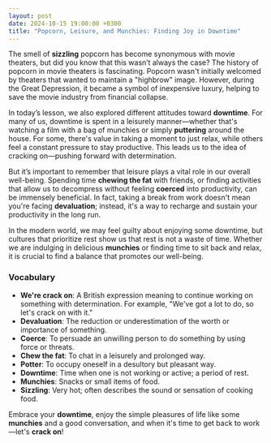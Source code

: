 ```yaml
---
layout: post
date: 2024-10-15 19:00:00 +0300
title: "Popcorn, Leisure, and Munchies: Finding Joy in Downtime"
---
```

The smell of **sizzling** popcorn has become synonymous with movie theaters, but did you know that this wasn’t always the case? The history of popcorn in movie theaters is fascinating. Popcorn wasn't initially welcomed by theaters that wanted to maintain a "highbrow" image. However, during the Great Depression, it became a symbol of inexpensive luxury, helping to save the movie industry from financial collapse.

In today’s lesson, we also explored different attitudes toward **downtime**. For many of us, downtime is spent in a leisurely manner—whether that's watching a film with a bag of munchies or simply **puttering** around the house. For some, there's value in taking a moment to just relax, while others feel a constant pressure to stay productive. This leads us to the idea of cracking on—pushing forward with determination.

But it’s important to remember that leisure plays a vital role in our overall well-being. Spending time **chewing the fat** with friends, or finding activities that allow us to decompress without feeling **coerced** into productivity, can be immensely beneficial. In fact, taking a break from work doesn't mean you're facing **devaluation**; instead, it's a way to recharge and sustain your productivity in the long run.

In the modern world, we may feel guilty about enjoying some downtime, but cultures that prioritize rest show us that rest is not a waste of time. Whether we are indulging in delicious **munchies** or finding time to sit back and relax, it is crucial to find a balance that promotes our well-being.

### Vocabulary

- **We're crack on**: A British expression meaning to continue working on something with determination. For example, "We've got a lot to do, so let's crack on with it."
- **Devaluation**: The reduction or underestimation of the worth or importance of something.
- **Coerce**: To persuade an unwilling person to do something by using force or threats.
- **Chew the fat**: To chat in a leisurely and prolonged way.
- **Potter**: To occupy oneself in a desultory but pleasant way.
- **Downtime**: Time when one is not working or active; a period of rest.
- **Munchies**: Snacks or small items of food.
- **Sizzling**: Very hot; often describes the sound or sensation of cooking food.

Embrace your **downtime**, enjoy the simple pleasures of life like some **munchies** and a good conversation, and when it's time to get back to work—let's **crack on**!